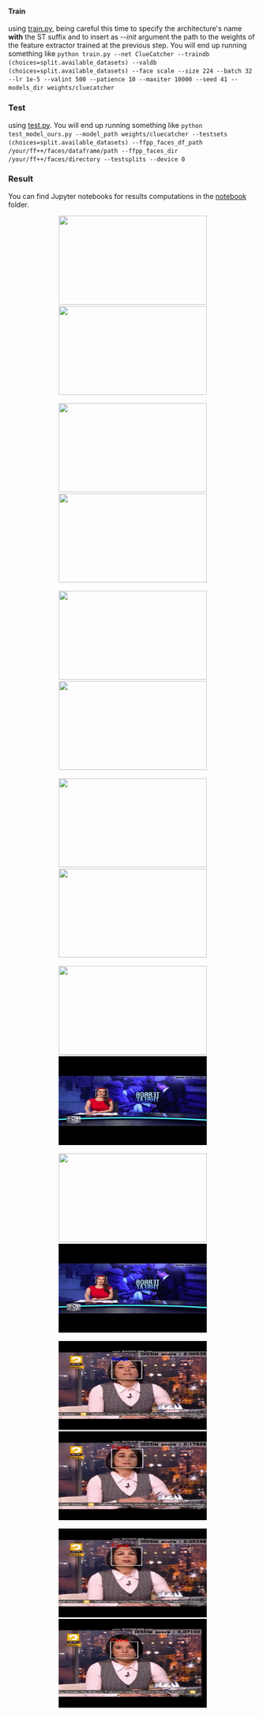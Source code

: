#### Train
using [train.py](train.py), being careful this time to specify the architecture's name **with** the ST suffix and to insert as *--init* argument the path to the weights of the feature extractor trained at the previous step. You will end up running something like `python train.py --net ClueCatcher --traindb (choices=split.available_datasets) --valdb (choices=split.available_datasets) --face scale --size 224 --batch 32 --lr 1e-5 --valint 500 --patience 10 --maxiter 10000 --seed 41 --models_dir weights/cluecatcher`

### Test 
using [test.py](test.py). You will end up running something like `python test_model_ours.py --model_path weights/cluecatcher --testsets (choices=split.available_datasets) --ffpp_faces_df_path /your/ff++/faces/dataframe/path --ffpp_faces_dir /your/ff++/faces/directory --testsplits --device 0`

### Result
You can find Jupyter notebooks for results computations in the [notebook](notebook) folder.

<p align='center'>
  <img src="demo/scoreid0_0002.gif" width="300" height='180'/>
  <img src="demo/scroeid0_id3_0002.gif" width="300" height='180'/>
</p>
<p align='center'>
  <img src="demo/scroeid0_id20_0002.gif"  width="300" height='180'/>
  <img src="demo/scroeid0_id23_0002.gif"  width="300" height='180'/>
</p>
<p align='center'>
  <img src="demo/scroeid38_0004.gif" width="300" height='180'/>
  <img src="demo/scroeid38_id23_0004.gif"  width="300" height='180'/>
</p>
<p align='center'>
  <img src="demo/scroeid38_id26_0004.gif" width="300" height='180'/>
  <img src="demo/scroeid38_id28_0004.gif" width="300" height='180'/>
</p>
<p align='center'>
  <img src="demo/281.gif" width="300" height='180'/>
  <img src="demo/281_df.gif"  width="300" height='180'/>
</p>
<p align='center'>
  <img src="demo/281_fs.gif" width="300" height='180'/>
  <img src="demo/281_nt.gif" width="300" height='180'/>
</p>
<p align='center'>
  <img src="demo/997.gif" width="300" height='180'/>
  <img src="demo/997_df.gif"  width="300" height='180'/>
</p>
<p align='center'>
  <img src="demo/997_fs.gif" width="300" height='180'/>
  <img src="demo/997_f2f.gif" width="300" height='180'/>
</p>
